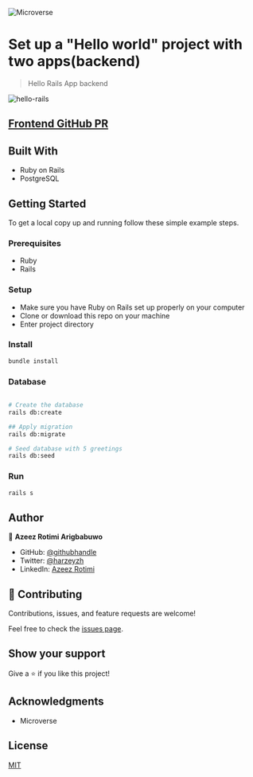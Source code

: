 ![Microverse](https://img.shields.io/badge/Microverse-blueviolet)

# Set up a "Hello world" project with two apps(backend)

> Hello Rails App backend

![hello-rails](https://user-images.githubusercontent.com/44624138/153731669-a9d5a0f2-02be-4e04-9984-333bb913e601.png)


## [Frontend GitHub PR](https://github.com/rotimiazeez/hello-react-front-end)

## Built With

- Ruby on Rails
- PostgreSQL

## Getting Started

To get a local copy up and running follow these simple example steps.

### Prerequisites

- Ruby
- Rails

### Setup

- Make sure you have Ruby on Rails set up properly on your computer
- Clone or download this repo on your machine
- Enter project directory

### Install

```sh
bundle install
```

### Database

```sh

# Create the database
rails db:create

## Apply migration
rails db:migrate

# Seed database with 5 greetings
rails db:seed
```

### Run

```sh
rails s
```

## Author

👤 **Azeez Rotimi Arigbabuwo**

- GitHub: [@githubhandle](https://github.com/rotimiazeez)
- Twitter: [@harzeyzh](https://twitter.com/harzeyzh)
- LinkedIn: [Azeez Rotimi](https://www.linkedin.com/in/azeezrotimi019/)


## 🤝 Contributing

Contributions, issues, and feature requests are welcome!

Feel free to check the [issues page](../../issues/).

## Show your support

Give a ⭐️ if you like this project!

## Acknowledgments

- Microverse

## License

[MIT](./LICENSE)